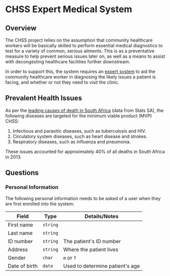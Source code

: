 # CHSS Expert Medical System

## Overview
The CHSS project relies on the assumption that community healthcare
workers will be basically skilled to perform essential medical
diagnostics to test for a variety of common, serious ailments. This
is as a preventative measure to help prevent serious issues later
on, as well as a means to assist with decongesting healthcare
facilities further downstream.

In order to support this, the system requires an
[expert system](https://en.wikipedia.org/wiki/Expert_system) to aid
the community healthcare worker in diagnosing the likely issues a
patient is facing, and whether or not they need to visit the clinic.

## Prevalent Health Issues
As per the [leading causes of death in South Africa](http://www.statssa.gov.za/?page_id=737&id=3)
(data from Stats SA), the following diseases are targeted for the
minimum viable product (MVP) CHSS:

1. Infectious and parasitic diseases, such as tuberculosis and HIV.
2. Circulatory system diseases, such as heart disease and strokes.
3. Respiratory diseases, such as influenza and pneumonia.

These issues accounted for approximately 40% of all deaths in
South Africa in 2013.

## Questions
### Personal Information
The following personal information needs to be asked of a user when
they are first enrolled into the system:

| Field | Type | Details/Notes |
| ----- | ---- | ------------- |
| First name | `string` |   |
| Last name | `string` |   |
| ID number | `string` | The patient's ID number |
| Address | `string` | Where the patient lives |
| Gender | `char` | `m` or `f` |
| Date of birth | `date` | Used to determine patient's age |

